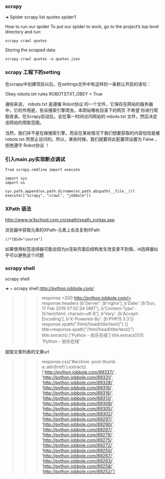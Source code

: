 ### scrapy
➜  Spider scrapy list
quotes
spider1

How to run our spider
To put our spider to work, go to the project’s top level directory and run:
```
scrapy crawl quotes
```

Storing the scraped data
```
scrapy crawl quotes -o quotes.json
```

### scrapy 工程下的setting
在scrapy中创建项目以后，在settings文件中有这样的一条默认开启的语句：

Obey robots.txt rules
ROBOTSTXT_OBEY = True

通俗来说， robots.txt 是遵循 Robot协议 的一个文件，它保存在网站的服务器中，它的作用是，告诉搜索引擎爬虫，本网站哪些目录下的网页 不希望 你进行爬取收录。在Scrapy启动后，会在第一时间访问网站的 robots.txt 文件，然后决定该网站的爬取范围。

当然，我们并不是在做搜索引擎，而且在某些情况下我们想要获取的内容恰恰是被 robots.txt 所禁止访问的。所以，某些时候，我们就要将此配置项设置为 False ，拒绝遵守 Robot协议 ！

### 引入main.py实现断点调试
```
from scrapy.cmdline import execute

import sys
import os

sys.path.append(os.path.dirname(os.path.abspath(__file__)))
execute(["scrapy", "crawl", "jobbole"])
```

### XPath 语法
http://www.w3school.com.cn/xpath/xpath_syntax.asp

浏览器中获取元素的XPath-元素上右击复制XPath
```
//*[@id="course"]
```
如果使用标签选择器可能会因为js渲染页面后结构发生改变拿不到值，id选择器似乎可以避免这个问题

### scrapy shell
scrapy shell <url>

➜  ~ scrapy shell http://python.jobbole.com/
>>> response
<200 http://python.jobbole.com/>
>>> response.headers
{b'Server': [b'nginx'], b'Date': [b'Sun, 17 Feb 2019 07:52:24 GMT'], b'Content-Type': [b'text/html; charset=utf-8'], b'Vary': [b'Accept-Encoding'], b'X-Powered-By': [b'PHP/5.3.3']}
>>> response.xpath("/html/head/title/text()")
[<Selector xpath='/html/head/title/text()' data='Python - 伯乐在线'>]
>>> title=response.xpath("/html/head/title/text()")
>>> title.extract()
['Python - 伯乐在线']
>>> title.extract()[0]
'Python - 伯乐在线'

提取文章列表的文章url
>>> response.css('#archive .post-thumb a::attr(href)').extract()
['http://python.jobbole.com/89337/', 'http://python.jobbole.com/89331/', 'http://python.jobbole.com/89328/', 'http://python.jobbole.com/89319/', 'http://python.jobbole.com/89316/', 'http://python.jobbole.com/89313/', 'http://python.jobbole.com/89309/', 'http://python.jobbole.com/89305/', 'http://python.jobbole.com/89302/', 'http://python.jobbole.com/89297/', 'http://python.jobbole.com/89290/', 'http://python.jobbole.com/89287/', 'http://python.jobbole.com/89279/', 'http://python.jobbole.com/89275/', 'http://python.jobbole.com/89272/', 'http://python.jobbole.com/89250/', 'http://python.jobbole.com/89267/', 'http://python.jobbole.com/89263/', 'http://python.jobbole.com/89258/', 'http://python.jobbole.com/89252/']

